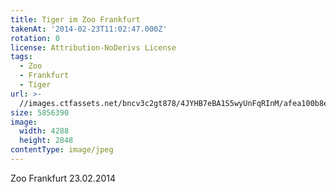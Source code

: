 ```yaml
---
title: Tiger im Zoo Frankfurt
takenAt: '2014-02-23T11:02:47.000Z'
rotation: 0
license: Attribution-NoDerivs License
tags:
  - Zoo
  - Frankfurt
  - Tiger
url: >-
  //images.ctfassets.net/bncv3c2gt878/4JYHB7eBA1S5wyUnFqRInM/afea100b8e8cb8d6eb368ea304421144/tiger-im-zoo-frankfurt_12729937893_o
size: 5856390
image:
  width: 4288
  height: 2848
contentType: image/jpeg
---
```


Zoo Frankfurt 23.02.2014